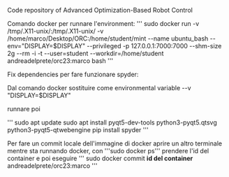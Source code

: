 Code repository of Advanced Optimization-Based Robot Control

Comando docker per runnare l'environment: 
'''
sudo docker run  -v /tmp/.X11-unix/:/tmp/.X11-unix/ -v /home/marco/Desktop/ORC:/home/student/mint --name ubuntu_bash --env="DISPLAY=$DISPLAY" --privileged -p 127.0.0.1:7000:7000 --shm-size 2g --rm -i -t --user=student     --workdir=/home/student andreadelprete/orc23:marco bash
'''

Fix dependencies per fare funzionare spyder:

Dal comando docker sostituire come environmental variable --v "DISPLAY=$DISPLAY"

runnare poi

'''
sudo apt update
sudo apt install pyqt5-dev-tools python3-pyqt5.qtsvg python3-pyqt5-qtwebengine
pip install spyder
'''

Per fare un commit locale dell'immagine di docker aprire un altro terminale mentre sta runnando docker, con '''sudo docker ps''' prendere l'id del container e poi eseguire
'''
sudo docker commit __id del container__ andreadelprete/orc23:marco
'''
